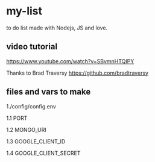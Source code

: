 # my-list
to do list made with Nodejs, JS and love.

## video tutorial
https://www.youtube.com/watch?v=SBvmnHTQIPY

Thanks to Brad Traversy <https://github.com/bradtraversy>

## files and vars to make
1./config/config.env

1.1 PORT

1.2 MONGO_URI

1.3 GOOGLE_CLIENT_ID

1.4 GOOGLE_CLIENT_SECRET